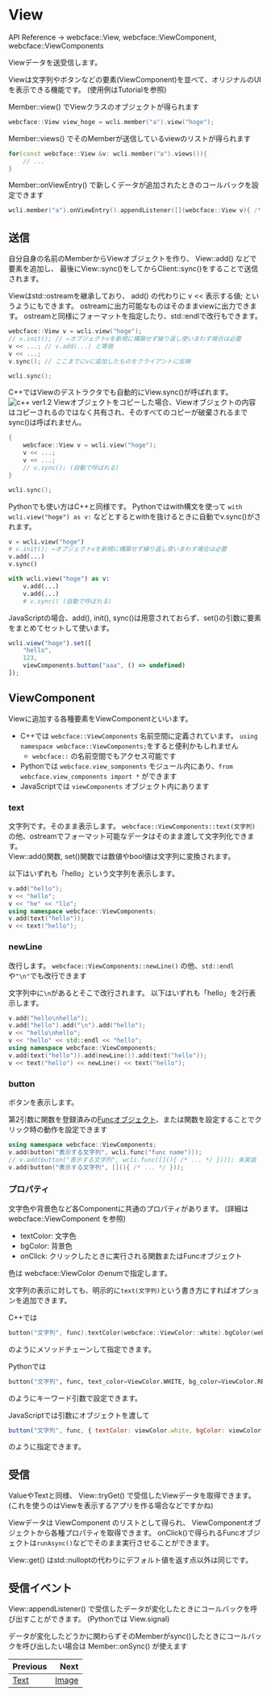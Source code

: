 # View

API Reference → webcface::View, webcface::ViewComponent, webcface::ViewComponents

Viewデータを送受信します。

Viewは文字列やボタンなどの要素(ViewComponent)を並べて、オリジナルのUIを表示できる機能です。
(使用例はTutorialを参照)

Member::view() でViewクラスのオブジェクトが得られます
```cpp
webcface::View view_hoge = wcli.member("a").view("hoge");
```

Member::views() でそのMemberが送信しているviewのリストが得られます
```cpp
for(const webcface::View &v: wcli.member("a").views()){
	// ...
}
```

Member::onViewEntry() で新しくデータが追加されたときのコールバックを設定できます
```cpp
wcli.member("a").onViewEntry().appendListener([](webcface::View v){ /* ... */ });
```

## 送信

自分自身の名前のMemberからViewオブジェクトを作り、
View::add() などで要素を追加し、
最後にView::sync()をしてからClient::sync()をすることで送信されます。

Viewはstd::ostreamを継承しており、 add() の代わりに v << 表示する値; というようにもできます。
ostreamに出力可能なものはそのままviewに出力できます。
ostreamと同様にフォーマットを指定したり、std::endlで改行もできます。

```cpp
webcface::View v = wcli.view("hoge");
// v.init(); // ←オブジェクトvを新規に構築せず繰り返し使いまわす場合は必要
v << ...; // v.add(...) と等価
v << ...;
v.sync(); // ここまでにvに追加したものをクライアントに反映

wcli.sync();
```
C++ではViewのデストラクタでも自動的にView.sync()が呼ばれます。  
![c++ ver1.2](https://img.shields.io/badge/1.2~-00599c?logo=C%2B%2B)
Viewオブジェクトをコピーした場合、Viewオブジェクトの内容はコピーされるのではなく共有され、そのすべてのコピーが破棄されるまでsync()は呼ばれません。
```cpp
{
	webcface::View v = wcli.view("hoge");
	v << ...;
	v << ...;
	// v.sync(); (自動で呼ばれる)
}

wcli.sync();
```


Pythonでも使い方はC++と同様です。
Pythonではwith構文を使って `with wcli.view("hoge") as v:` などとするとwithを抜けるときに自動でv.sync()がされます。
```py
v = wcli.view("hoge")
# v.init(); ←オブジェクトvを新規に構築せず繰り返し使いまわす場合は必要
v.add(...)
v.sync()
```
```py
with wcli.view("hoge") as v:
    v.add(...)
    v.add(...)
    # v.sync() (自動で呼ばれる)
```

JavaScriptの場合、add(), init(), sync()は用意されておらず、set()の引数に要素をまとめてセットして使います。
```js
wcli.view("hoge").set([
	"hello",
	123,
	viewComponents.button("aaa", () => undefined)
]);
```

## ViewComponent
Viewに追加する各種要素をViewComponentといいます。

* C++では `webcface::ViewComponents` 名前空間に定義されています。 `using namespace webcface::ViewComponents;`をすると便利かもしれません
	* `webcface::` の名前空間でもアクセス可能です
* Pythonでは `webcface.view_somponents` モジュール内にあり、`from webcface.view_components import *` ができます
* JavaScriptでは `viewComponents` オブジェクト内にあります

### text
文字列です。そのまま表示します。
`webcface::ViewComponents::text(文字列)` の他、ostreamでフォーマット可能なデータはそのまま渡して文字列化できます。  
View::add()関数, set()関数では数値やbool値は文字列に変換されます。

以下はいずれも「hello」という文字列を表示します。
```cpp
v.add("hello");
v << "hello";
v << "he" << "llo";
using namespace webcface::ViewComponents;
v.add(text("hello"));
v << text("hello");
```

### newLine
改行します。
`webcface::ViewComponents::newLine()` の他、`std::endl`や`"\n"`でも改行できます

文字列中に`\n`があるとそこで改行されます。
以下はいずれも「hello」を2行表示します。
```cpp
v.add("hello\nhello");
v.add("hello").add("\n").add("hello");
v << "hello\nhello";
v << "hello" << std::endl << "hello";
using namespace webcface::ViewComponents;
v.add(text("hello")).add(newLine()).add(text("hello"));
v << text("hello") << newLine() << text("hello");
```

### button
ボタンを表示します。

第2引数に関数を登録済みの[Funcオブジェクト](./30_func.md)、または関数を設定することでクリック時の動作を設定できます

```cpp
using namespace webcface::ViewComponents;
v.add(button("表示する文字列", wcli.func("func name")));
// v.add(button("表示する文字列", wcli.func([](){ /* ... */ }))); 未実装
v.add(button("表示する文字列", [](){ /* ... */ }));
```

<!--
2行目のように Member::func() に関数を渡すと、名前を設定しないFuncオブジェクト(AnonymousFunc)が生成されます。
実行される関数はfunc()を通さずに関数を渡した場合と同じですが、
Funcオブジェクトなので実行条件などのオプションを設定することができます。
-->

### プロパティ
文字色や背景色など各Componentに共通のプロパティがあります。
(詳細は webcface::ViewComponent を参照)  

* textColor: 文字色
* bgColor: 背景色
* onClick: クリックしたときに実行される関数またはFuncオブジェクト

色は webcface::ViewColor のenumで指定します。

文字列の表示に対しても、明示的に`text(文字列)`という書き方にすればオプションを追加できます。

C++では
```cpp
button("文字列", func).textColor(webcface::ViewColor::white).bgColor(webcface::ViewColor::red)
```
のようにメソッドチェーンして指定できます。

Pythonでは
```python
button("文字列", func, text_color=ViewColor.WHITE, bg_color=ViewColor.RED)
```
のようにキーワード引数で設定できます。

JavaScriptでは引数にオブジェクトを渡して
```js
button("文字列", func, { textColor: viewColor.white, bgColor: viewColor.red })
```
のように指定できます。

## 受信

ValueやTextと同様、 View::tryGet() で受信したViewデータを取得できます。
(これを使うのはViewを表示するアプリを作る場合などですかね)

Viewデータは ViewComponent のリストとして得られ、
ViewComponentオブジェクトから各種プロパティを取得できます。
onClick()で得られるFuncオブジェクトは`runAsync()`などでそのまま実行させることができます。

View::get() はstd::nulloptの代わりにデフォルト値を返す点以外は同じです。

## 受信イベント

View::appendListener() で受信したデータが変化したときにコールバックを呼び出すことができます。
(Pythonでは View.signal)

データが変化したどうかに関わらずそのMemberがsync()したときにコールバックを呼び出したい場合は Member::onSync() が使えます

<div class="section_buttons">

| Previous |     Next |
|:---------|---------:|
| [Text](11_text.md) | [Image](15_image.md) |

</div>
